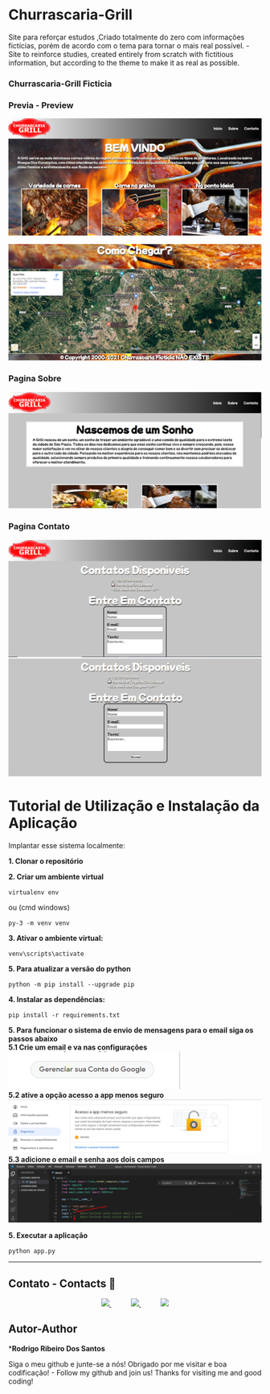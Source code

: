 # Churrascaria-Grill
Site para reforçar estudos ,Criado totalmente do zero com informações fictícias, porém de acordo com o tema para tornar o mais real possível. - Site to reinforce studies, created entirely from scratch with fictitious information, but according to the theme to make it as real as possible. 


### Churrascaria-Grill Ficticia 

### Previa - Preview
![Homepage image](https://github.com/rodrigoribeiro027/Churrascaria---Grill/blob/main/docs/initial%20page.png)

![Homepage image](https://github.com/rodrigoribeiro027/Churrascaria---Grill/blob/main/docs/previa222.png)
### Pagina Sobre
![Homepage image](https://github.com/rodrigoribeiro027/Churrascaria---Grill/blob/main/docs/page%20sobre.png)
### Pagina Contato
![Homepage image](https://github.com/rodrigoribeiro027/Churrascaria---Grill/blob/main/docs/page%20contato.png)
![Homepage image](https://github.com/rodrigoribeiro027/Churrascaria---Grill/blob/main/docs/envio%20de%20email.png)


<h1> Tutorial de Utilização e Instalação da Aplicação </h1>

Implantar esse sistema localmente:

<strong> 1. Clonar o repositório </strong>

<strong> 2. Criar um ambiente virtual </strong> 
```console
virtualenv env 
```
ou (cmd windows)

```console
py-3 -m venv venv
```

<strong> 3. Ativar o ambiente virtual:</strong>

```console
venv\scripts\activate
```
<strong> 5. Para atualizar a versão do python </strong>
```console
python -m pip install --upgrade pip
```
<strong> 4. Instalar as dependências:</strong>
```console
pip install -r requirements.txt
```
<strong> 5. Para funcionar o sistema de envio de mensagens para o email siga os passos abaixo </strong>
<br>
<strong> 5.1 Crie um email e va nas configurações </strong>
<br>
![Homepage image](https://github.com/rodrigoribeiro027/Churrascaria---Grill/blob/main/docs/conta1.png)
<br>
<strong> 5.2 ative a opção acesso a app menos seguro </strong>
<br>
![Homepage image](https://github.com/rodrigoribeiro027/Churrascaria---Grill/blob/main/docs/ativar.png)
<br>
<strong> 5.3 adicione o email e senha aos dois campos </strong>
![Homepage image](https://github.com/rodrigoribeiro027/Churrascaria---Grill/blob/main/docs/email%20e%20senha.png)


<strong> 5. Executar a aplicação </strong>
```console
python app.py
```



<hr>


   ## Contato - Contacts :iphone:

<p align="center">
    <a href="https://github.com/rodrigoribeiro027">
        <img  src="https://img.shields.io/badge/github-%23100000.svg?&style=for-the-badge&logo=github&logoColor=white&link=mailto:https://github.com/rodrigoribeiro027">
    </a>
    &nbsp;&nbsp;&nbsp;&nbsp;&nbsp;&nbsp;&nbsp;&nbsp;&nbsp;
    <a href="mailto:rodrigo.rsantos40@gmail.com">
        <img src="https://img.shields.io/badge/gmail-D14836?&style=for-the-badge&logo=gmail&logoColor=white&link=mailto:rodrigo.rsantos40@gmail.com">
    </a>
    &nbsp;&nbsp;&nbsp;&nbsp;&nbsp;&nbsp;&nbsp;&nbsp;&nbsp;
    <a href="https://www.linkedin.com/in/rodrigo-ribeiro-5008211b8/">
        <img src="https://img.shields.io/badge/linkedin-%230077B5.svg?&style=for-the-badge&logo=linkedin&logoColor=white&link=mailto:https://www.linkedin.com/in/rodrigo-ribeiro-5008211b8/">
    </a>
</p>






  ## Autor-Author

  ***Rodrigo Ribeiro Dos Santos** 

Siga o meu github e junte-se a nós!
Obrigado por me visitar e boa codificação! -
Follow my github and join us!
Thanks for visiting me and good coding!
